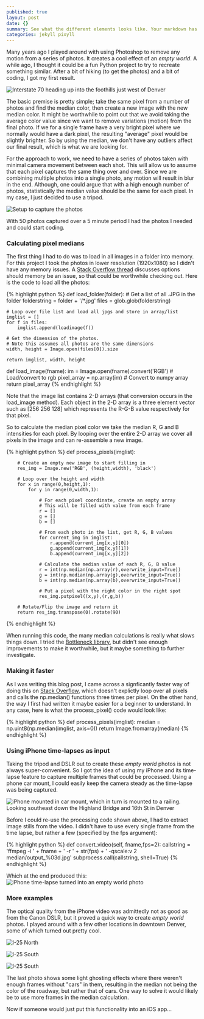 ```yaml
---
published: true
layout: post
date: {}
summary: See what the different elements looks like. Your markdown has never looked better. I promise.
categories: jekyll pixyll
---
```



Many years ago I played around with using Photoshop to remove any motion from a series of photos. It creates a cool effect of an _empty world_. A while ago, I thought it could be a fun Python project to try to recreate something similar. After a bit of hiking (to get the photos) and a bit of coding, I got my first result.

![Interstate 70 heading up into the foothills just west of Denver](https://cloud.githubusercontent.com/assets/12212438/8763796/dd151dd4-2d6b-11e5-9c6f-69b060886ddc.jpg)

The basic premise is pretty simple; take the same pixel from a number of photos and find the median color, then create a new image with the new median color. It might be worthwhile to point out that we avoid taking the average color value since we want to remove variations (motion) from the final photo. If we for a single frame have a very bright pixel where we normally would have a dark pixel, the resulting "average" pixel would be slightly brighter. So by using the median, we don't have any outliers affect our final result, which is what we are looking for.

For the approach to work, we need to have a series of photos taken with minimal camera movement between each shot. This will allow us to assume that each pixel captures the same thing over and over. Since we are combining multiple photos into a single photo, any motion will result in blur in the end. Although, one could argue that with a high enough number of photos, statistically the median value should be the same for each pixel. In my case, I just decided to use a tripod.

![Setup to capture the photos](https://cloud.githubusercontent.com/assets/12212438/8763834/a3756d98-2d6d-11e5-95ee-76f2956db2ec.jpg)

With 50 photos captured over a 5 minute period I had the photos I needed and could start coding.

### Calculating pixel medians

The first thing I had to do was to load in all images in a folder into memory. For this project I took the photos in lower resolution (1920x1080) so I didn't have any memory issues. A [Stack Overflow thread](http://stackoverflow.com/questions/26457220/python-memory-management-with-a-median-image-stacker) discusses options should memory be an issue, so that could be worthwhile checking out. Here is the code to load all the photos:

{% highlight python %}
def load_folder(folder):
    # Get a list of all .JPG in the folder
    folderstring = folder + '/*.jpg'
    files = glob.glob(folderstring)  
    
    # Loop over file list and load all jpgs and store in array/list
    imglist = []
    for f in files:
        imglist.append(loadimage(f))  

    # Get the dimension of the photos.
    # Note this assumes all photos are the same dimensions
    width, height = Image.open(files[0]).size    
   
    return imglist, width, height
    
def load_image(fname):
        im = Image.open(fname).convert('RGB')  # Load/convert to rgb
        pixel_array = np.array(im) # Convert to numpy array
        return pixel_array
{% endhighlight %}

Note that the image list contains 2-D arrays (that conversion occurs in the load_image method). Each object in the 2-D array is a three element vector such as [256 256 128] which represents the R-G-B value respectively for that pixel.

So to calculate the median pixel color we take the median R, G and B intensities for each pixel. By looping over the entire 2-D array we cover all pixels in the image and can re-assemble a new image.

{% highlight python %}
def process_pixels(imglist):
    
        # Create an empty new image to start filling in
        res_img = Image.new('RGB', (height,width), 'black')
        
        # Loop over the height and width
        for x in range(0,height,1):
            for y in range(0,width,1):
                
                # For each pixel coordinate, create an empty array
                # This will be filled with value from each frame
                r = []
                g = []
                b = []
                
                # From each photo in the list, get R, G, B values
                for current_img in imglist:
                    r.append(current_img[x,y][0])
                    g.append(current_img[x,y][1])
                    b.append(current_img[x,y][2])
                    
                # Calculate the median value of each R, G, B value
                r = int(np.median(np.array(r),overwrite_input=True))
                g = int(np.median(np.array(g),overwrite_input=True))
                b = int(np.median(np.array(b),overwrite_input=True))
            
                # Put a pixel with the right color in the right spot
                res_img.putpixel((x,y),(r,g,b))
        
        # Rotate/Flip the image and return it
        return res_img.transpose(0).rotate(90)
{% endhighlight %}

When running this code, the many median calculations is really what slows things down. I tried the [Bottleneck library](https://pypi.python.org/pypi/Bottleneck), but didn't see enough improvements to make it worthwhile, but it maybe something to further investigate.

### Making it faster

As I was writing this blog post, I came across a signficantly faster way of doing this on [Stack Overflow](http://stackoverflow.com/questions/26457220/python-memory-management-with-a-median-image-stacker), which doesn't explictly loop over all pixels and calls the np.median() functions three times per pixel. On the other hand, the way I first had written it maybe easier for a beginner to understand. In any case, here is what the process_pixel() code would look like:

{% highlight python %}
def process_pixels(imglist):
    median = np.uint8(np.median(imglist, axis=0))
    return Image.fromarray(median)
{% endhighlight %}

### Using iPhone time-lapses as input
Taking the tripod and DSLR out to create these _empty world_ photos is not always super-convenient. So I got the idea of using my iPhone and its time-lapse feature to capture multiple frames that could be processed. Using a phone car mount, I could easily keep the camera steady as the time-lapse was being captured. 

![iPhone mounted in car mount, which in turn is mounted to a railing. Looking southeast down the Highland Bridge and 16th St in Denver](https://cloud.githubusercontent.com/assets/12212438/8763960/59e0e96c-2d74-11e5-8f1d-6ccee7c5299c.jpg)

Before I could re-use the processing code shown above, I had to extract image stills from the video. I didn't have to use every single frame from the time lapse, but rather a few (specified by the fps argument):

{% highlight python %}
def convert_video(self, fname,fps=2):
        callstring = 'ffmpeg -i ' + fname  + ' -r ' + str(fps) + ' -qscale:v 2 median/output_%03d.jpg'
        subprocess.call(callstring, shell=True)
{% endhighlight %}

Which at the end produced this:
![iPhone time-lapse turned into an _empty world_ photo](https://cloud.githubusercontent.com/assets/12212438/8763975/5735a59e-2d75-11e5-98f2-52a2d74f9d84.jpg)

### More examples

The optical quality from the iPhone video was admittedly not as good as from the Canon DSLR, but it proved a quick way to create _empty world_ photos. I played around with a few other locations in downtown Denver, some of which turned out pretty cool.

![I-25 North](https://cloud.githubusercontent.com/assets/12212438/8763976/5736602e-2d75-11e5-93b2-b7dbc1d72454.jpg)

![I-25 South](https://cloud.githubusercontent.com/assets/12212438/8763977/573a9e00-2d75-11e5-9847-2d8a486287fe.jpg)

![I-25 South](https://cloud.githubusercontent.com/assets/12212438/8763974/573473e0-2d75-11e5-84bf-bb23e506ba41.jpg)

The last photo shows some light ghosting effects where there weren't enough frames without "cars" in them, resulting in the median not being the color of the roadway, but rather that of cars. One way to solve it would likely be to use more frames in the median calculation.

Now if someone would just put this functionality into an iOS app...
